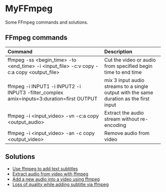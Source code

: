 # MyFFmpeg

Some FFmpeg commands and solutions.

## FFmpeg commands

| Command | Description |
| :--- | :--- |
| ffmpeg -ss \<begin_time\> -to \<end_time\> -i \<input_file\> -c:v copy -c:a copy \<output_file\> | Cut the video or audio from specified begin time to end time |
| ffmpeg -i INPUT1 -i INPUT2 -i INPUT3 -filter_complex amix=inputs=3:duration=first OUTPUT | mix 3 input audio streams to a single output with the same duration as the first input |
| ffmpeg -i \<input_video\> -vn -c:a copy \<output_audio\> | Extract the audio stream without re-encoding |
| ffmpeg -i \<input_video\> -an -c copy \<output_video\> | Remove audio from video |

## Solutions

- [Use ffmpeg to add text subtitles](https://stackoverflow.com/questions/8672809/use-ffmpeg-to-add-text-subtitles)
- [Extract audio from video with ffmpeg](https://stackoverflow.com/questions/9913032/how-can-i-extract-audio-from-video-with-ffmpeg)
- [Add a new audio into a video using ffmpeg](https://stackoverflow.com/questions/11779490/how-to-add-a-new-audio-not-mixing-into-a-video-using-ffmpeg)
- [Loss of quality while adding subtitle via ffmpeg](https://video.stackexchange.com/questions/17548/loss-of-quality-while-adding-subtitle-via-ffmpeg)
